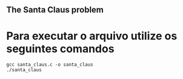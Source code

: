 ## The Santa Claus problem

# Para executar o arquivo utilize os seguintes comandos
	gcc santa_claus.c -o santa_claus
	./santa_claus

